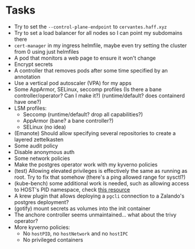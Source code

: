 # Tasks
* Try to set the `--control-plane-endpoint` to `cervantes.haff.xyz`
* Try to set a load balancer for all nodes so I can point my subdomains there
* `cert-manager` in my ingress helmfile, maybe even try setting the cluster from 0 using just helmfiles
* A pod that monitors a web page to ensure it won't change
* Encrypt secrets
* A controller that removes pods after some time specified by an annotation
* Use a vertical pod autoscaler (VPA) for my apps
* Some AppArmor, SELinux, seccomp profiles (Is there a bane controller/operator? Can I make it?) (runtime/default? does containerd have one?)
* LSM profiles:
  * Seccomp (runtime/default? drop all capabilities?)
  * AppArmor (bane? a bane controller?)
  * SELinux (no idea)
* (Emanote) Should allow specifying several repositories to create a layered zettelkasten
* Some audit policy
* Disable anonymous auth
* Some network policies
* Make the postgres operator work with my kyverno policies
* (test) Allowing elevated privileges is effectively the same as running as root. Try to fix that somehow (there's a ping allowed range for sysctl?)
* (kube-bench) some additional work is needed, such as allowing access to HOST's PID namespace, check [this resource](https://github.com/aquasecurity/kube-bench/blob/main/docs/running.md#running-kube-bench)
* A krew plugin that allows deploying a `pgcli` connection to a Zalando's postgres deployment?
* (gotify) mount secrets as volumes into the init container
* The anchore controller seems unmaintained... what about the trivy operator?
* More kyverno policies:
  * No `hostPID`, no `hostNetwork` and no `hostIPC`
  * No privileged containers
